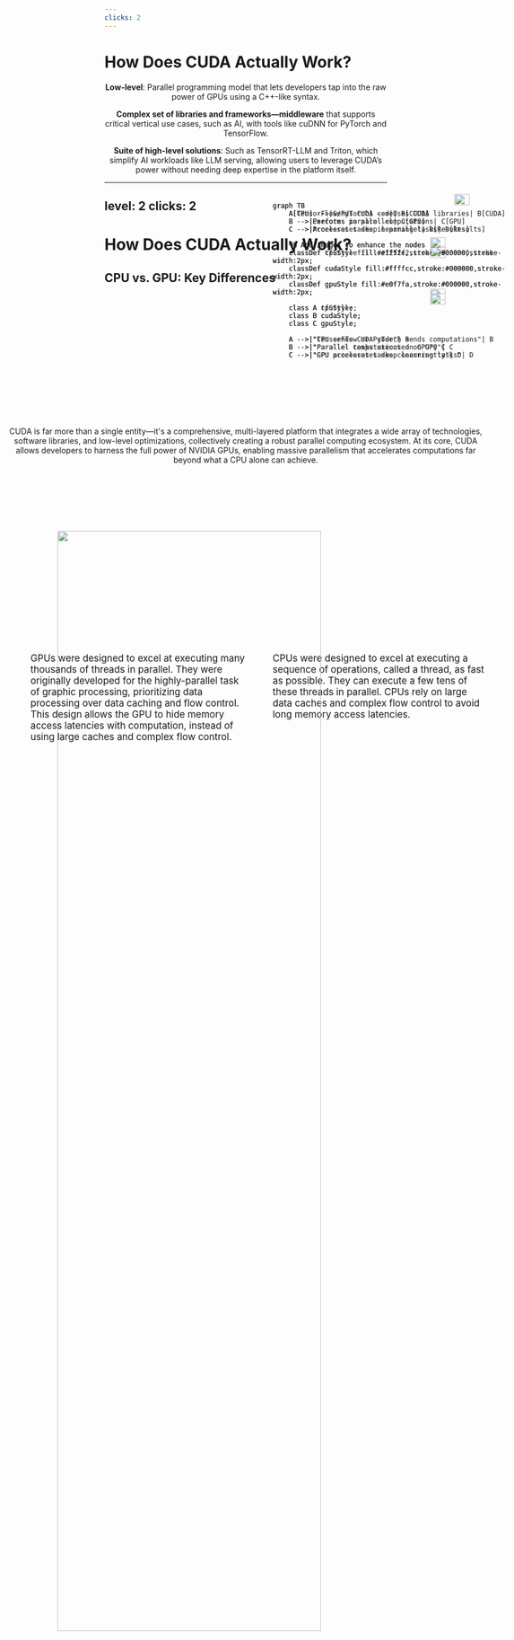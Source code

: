 ```yaml
---
clicks: 2
---
```


# How Does CUDA Actually Work?

<div v-click="[0]">
<div style="position: absolute; top:20%; left: 5%; width: 90%; text-align: center;">

CUDA is far more than a single entity—it's a comprehensive, multi-layered platform that integrates a wide array of technologies, software libraries, and low-level optimizations, collectively creating a robust parallel computing ecosystem. At its core, CUDA allows developers to harness the full power of NVIDIA GPUs, enabling massive parallelism that accelerates computations far beyond what a CPU alone can achieve.

</div>

<div style="position: absolute; top:50%; left: 1%">
<Youtube id="-P28LKWTzrI?start=15" width="450" height="250" />
</div>

<div style="position: absolute; top:50%; left: 50%">
<Youtube id="-P28LKWTzrI?start=71" width="450" height="250" />
</div>

</div>

<!-- ======================================================================================== -->

<div v-click="[1]">

<div class="absolute left-1/10 w-1/3" style="text-align: center;">

**Low-level**:  Parallel programming model that lets developers tap into the raw power of GPUs using a C++-like syntax.

</div>

<Arrow x1="420" y1="150" x2="550" y2="150" />

<div style="position: absolute; top: 10%; left: 55%;">

<img src="https://upload.wikimedia.org/wikipedia/commons/b/b9/Nvidia_CUDA_Logo.jpg" alt="Nvidia CUDA Logo" style="position: absolute; top:25%; left: 65%; width: 25%;"/>
<img src="https://i.blogs.es/9777ce/chip/1366_2000.jpg" style="position: absolute; top:55%; left: 65%; width: 25%;"/>

```mermaid {scale: 0.9}
graph TB
    A[CPU] -->|Sends CUDA code| B[CUDA]
    B -->|Executes in parallel| C[GPU]
    C -->|Processes tasks in parallel| D[Results]
    
    %% Add images to enhance the nodes
    classDef cpuStyle fill:#f2f2f2,stroke:#000000,stroke-width:2px;
    classDef cudaStyle fill:#ffffcc,stroke:#000000,stroke-width:2px;
    classDef gpuStyle fill:#e0f7fa,stroke:#000000,stroke-width:2px;

    class A cpuStyle;
    class B cudaStyle;
    class C gpuStyle;

    A -->|"CPU sends CUDA code"| B
    B -->|"Parallel tasks executed on GPU"| C
    C -->|"GPU processes tasks concurrently"| D

```

</div></div>


<!-- ======================================================================================== -->

<div v-click="[2]">

<div class="absolute top-1/3 left-1/10 w-1/3" style="text-align: center;">

**Complex set of libraries and frameworks—middleware** that supports critical vertical use cases, such as AI, with tools like cuDNN for PyTorch and TensorFlow.

**Suite of high-level solutions**: Such as TensorRT-LLM and Triton, which simplify AI workloads like LLM serving, allowing users to leverage CUDA’s power without needing deep expertise in the platform itself.

</div>

<Arrow x1="420" y1="330" x2="550" y2="330" />

<div style="position: absolute; top: 10%; left: 55%;">

<img src="https://miro.medium.com/v2/resize:fit:691/1*VSQ0XEywxSgZBwW05GsZtw.png" alt="Nvidia CUDA Logo" style="position: absolute; top:0%; left: 75%; width: 25%;"/>
<img src="https://upload.wikimedia.org/wikipedia/commons/b/b9/Nvidia_CUDA_Logo.jpg" alt="Nvidia CUDA Logo" style="position: absolute; top:29%; left: 65%; width: 25%;"/>
<img src="https://i.blogs.es/9777ce/chip/1366_2000.jpg" style="position: absolute; top:55%; left: 65%; width: 25%;"/>

```mermaid {scale: 0.9}
graph TB
    A[TensorFlow/PyTorch] -->|Uses CUDA libraries| B[CUDA]
    B -->|Performs parallel computations| C[GPU]
    C -->|Accelerates deep learning tasks| D[Results]
    
    %% Add images to enhance the nodes
    classDef tfStyle fill:#e1f5fe,stroke:#000000,stroke-width:2px;
    classDef cudaStyle fill:#ffffcc,stroke:#000000,stroke-width:2px;
    classDef gpuStyle fill:#e0f7fa,stroke:#000000,stroke-width:2px;

    class A tfStyle;
    class B cudaStyle;
    class C gpuStyle;

    A -->|"TensorFlow or PyTorch sends computations"| B
    B -->|"Parallel computations on GPU"| C
    C -->|"GPU accelerates deep learning tasks"| D


```

</div></div>

---
level: 2
clicks: 2
---

<h1>How Does CUDA Actually Work?</h1>

## CPU vs. GPU: Key Differences
<img v-click="[0]" src="https://enccs.github.io/gpu-programming/_images/CPUAndGPU.png" style="position: absolute; top:25%; left: 15%; width: 70%;"/>

<img v-click="[1]" src="https://enccs.github.io/gpu-programming/_images/CPUAndGPU.png" style="position: absolute; top: 25%; left: 15%; width: 70%; clip-path: inset(0 65% 0 0);"/>

<div v-click="[1]">
<div style="position: absolute; top: 30%; left: 55%; width: 40%; text-align: left; font-size: 1.2em;">

CPUs were designed to excel at executing a sequence of operations, called a thread, as fast as possible. They can execute a few tens of these threads in parallel. CPUs rely on large data caches and complex flow control to avoid long memory access latencies.
</div></div>

<img v-click="[2]" src="https://enccs.github.io/gpu-programming/_images/CPUAndGPU.png" style="position: absolute; top: 25%; left: 15%; width: 70%; clip-path: inset(0 0 0 65%);"/>

<div v-click="[2]">
<div style="position: absolute; top: 30%; left: 10%; width: 40%; text-align: left; font-size: 1.2em;">

GPUs were designed to excel at executing many thousands of threads in parallel. They were originally developed for the highly-parallel task of graphic processing, prioritizing data processing over data caching and flow control. This design allows the GPU to hide memory access latencies with computation, instead of using large caches and complex flow control.
</div></div>

